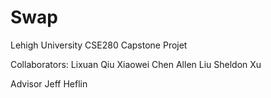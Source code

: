 # Swap
Lehigh University CSE280 Capstone Projet

Collaborators:
Lixuan Qiu
Xiaowei Chen
Allen Liu
Sheldon Xu

Advisor 
Jeff Heflin
